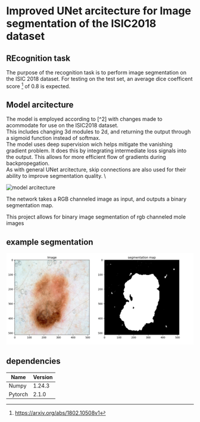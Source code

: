 # Improved UNet arcitecture for Image segmentation of the ISIC2018 dataset
## REcognition task
The purpose of the recognition task is to perform image segmentation on the ISIC 2018 dataset. 
For testing on the test set, an average dice coefficent score [^1] of 0.8 is expected.
## Model arcitecture
The model is employed according to [^2] with changes made to acommodate for use on the ISIC2018 dataset. \
This includes changing 3d modules to 2d, and returning the output through a sigmoid function instead of softmax. \
The model uses deep supervision wich helps mitigate the vanishing gradient problem. It does this by integrating
intermediate loss signals into the output. This allows for more efficient flow of gradients during backpropegation. \
As with general UNet arcitecture, skip connections are also used for their ability to improve segmentation quality. \

![model arcitecture](model_arcitecture.png)

The network takes a RGB channeled image as input, and outputs a binary segmentation map.

This project allows for binary image segmentation of rgb channeled mole images
## example segmentation
![example of image segmentation](segmentation_example.png)

## dependencies
|Name   |Version|
|-------|-------|
|Numpy  |1.24.3 |
|Pytorch|2.1.0  |


[^1]: https://arxiv.org/abs/1802.10508v1
